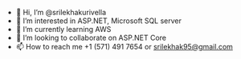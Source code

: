- 👋 Hi, I’m @srilekhakurivella
- 👀 I’m interested in ASP.NET, Microsoft SQL server
- 🌱 I’m currently learning AWS
- 💞️ I’m looking to collaborate on ASP.NET Core
- 📫 How to reach me +1 (571) 491 7654 or srilekhak95@gmail.com

<!---
srilekhakurivella/srilekhakurivella is a ✨ special ✨ repository because its `README.md` (this file) appears on your GitHub profile.
You can click the Preview link to take a look at your changes.
--->
